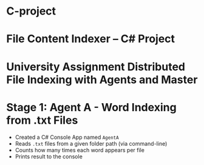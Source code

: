 # C-project
# File Content Indexer – C# Project

# University Assignment  Distributed File Indexing with Agents and Master

# Stage 1: Agent A - Word Indexing from .txt Files
- Created a C# Console App named `AgentA`
- Reads `.txt` files from a given folder path (via command-line)
- Counts how many times each word appears per file
- Prints result to the console
